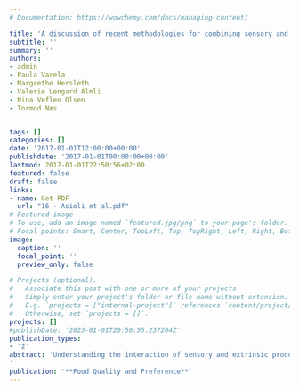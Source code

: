 ```yaml
---
# Documentation: https://wowchemy.com/docs/managing-content/

title: 'A discussion of recent methodologies for combining sensory and extrinsic product properties in consumer studies'
subtitle: ''
summary: ''
authors:
- admin 
- Paula Varela 
- Margrethe Hersleth 
- Valerie Lengard Almli 
- Nina Veflen Olsen 
- Tormod Næs


tags: []
categories: []
date: '2017-01-01T12:00:00+00:00'
publishdate: '2017-01-01T00:00:00+00:00'
lastmod: 2017-01-01T22:50:56+02:00
featured: false
draft: false
links: 
- name: Get PDF
  url: "16 - Asioli et al.pdf"
# Featured image
# To use, add an image named `featured.jpg/png` to your page's folder.
# Focal points: Smart, Center, TopLeft, Top, TopRight, Left, Right, BottomLeft, Bottom, BottomRight.
image:
  caption: ''
  focal_point: ''
  preview_only: false

# Projects (optional).
#   Associate this post with one or more of your projects.
#   Simply enter your project's folder or file name without extension.
#   E.g. `projects = ["internal-project"]` references `content/project/deep-learning/index.md`.
#   Otherwise, set `projects = []`.
projects: []
#publishDate: '2023-01-01T20:50:55.237264Z'
publication_types: 
- '2'
abstract: 'Understanding the interaction of sensory and extrinsic product attributes in consumer preferences has been identified as one of the key pillars for raising the likelihood of food products’ success in the market. Over the course of the last decade there has been increased attention on research emphasizing a combination of these food-choice driving parameters. This paper discusses progress made in the field focusing on three groups of methods: (i) conjoint hedonic methods (ii) “classic” hedonic testing and (iii) alternative descriptive approaches. For each method a description of the methodology in question, its objectives, advantages, drawbacks and applications are examined. Industrial challenges and future research needs are discussed.,
'
publication: '**Food Quality and Preference**'
---
```

